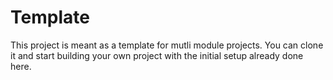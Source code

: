 # Template
This project is meant as a template for mutli module projects. You can clone it and start building your own project with the initial setup already done here.
